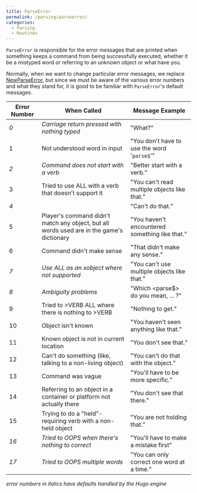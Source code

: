 ```yaml
---
title: ParseError
permalink: /parsing/parseerror/
categories: 
  - Parsing
  - Routines
---
```


`ParseError` is responsible for the error messages that are printed when
something keeps a command from being successfully executed, whether it
be a mistyped word or referring to an unknown object or what have you.

Normally, when we want to change particular error messages, we replace
[NewParseError](NewParseError), but since we must be aware of
the various error numbers and what they stand for, it is good to be
familiar with `ParseError`'s default messages.

| Error Number | When Called                                                          | Message Example                                |
|--------------|----------------------------------------------------------------------|------------------------------------------------|
| *0*          | *Carriage return pressed with nothing typed*                         | "What?"                                        |
| 1            | Not understood word in input                                         | "You don't have to use the word '`parse$`'"    |
| *2*          | *Command does not start with a verb*                                 | "Better start with a verb."                    |
| 3            | Tried to use ALL with a verb that doesn't support it                 | "You can't read multiple objects like that."   |
| *4*          |                                                                      | "Can't do that."                               |
| 5            | Player's command didn't match any object, but all words used are in the game's dictionary | "You haven't encountered something like that." |
| 6            | Command didn't make sense                                            | "That didn't make any sense."                  |
| *7*          | *Use ALL as an xobject where not supported*                          | "You can't use multiple objects like that."    |
| *8*          | *Ambiguity problems*                                                 | "Which &lt;parse$&gt; do you mean, ... ?"      |
| 9            | Tried to &gt;VERB ALL where there is nothing to &gt;VERB             | "Nothing to get."                              |
| 10           | Object isn't known                                                   | "You haven't seen anything like that."         |
| 11           | Known object is not in current location                              | "You don't see that."                          |
| 12           | Can't do something (like, talking to a non-living object)            | "You can't do that with the object."           |
| 13           | Command was vague                                                    | "You'll have to be more specific."             |
| 14           | Referring to an object in a container or platform not actually there | "You don't see that there."                    |
| 15           | Trying to do a "held"-requiring verb with a non-held object          | "You are not holding that."                    |
| *16*         | *Tried to OOPS when there's nothing to correct*                      | "You'll have to make a mistake first"          |
| *17*         | *Tried to OOPS multiple words*                                       | "You can only correct one word at a time."     |

*error numbers in italics have defaults handled by the Hugo engine*

